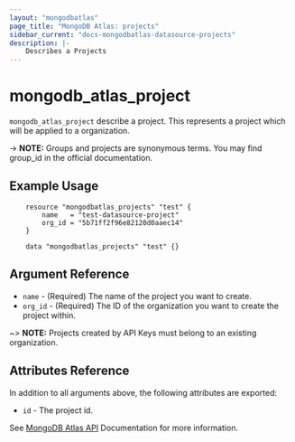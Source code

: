 ```yaml
---
layout: "mongodbatlas"
page_title: "MongoDB Atlas: projects"
sidebar_current: "docs-mongodbatlas-datasource-projects"
description: |-
    Describes a Projects
---
```


# mongodb_atlas_project

`mongodb_atlas_project` describe a project. This represents a project which will be applied to a organization.

-> **NOTE:** Groups and projects are synonymous terms. You may find group_id in the official documentation.

## Example Usage

```hcl
	resource "mongodbatlas_projects" "test" {
		name   = "test-datasource-project"
		org_id = "5b71ff2f96e82120d0aaec14"
	}

	data "mongodbatlas_projects" "test" {}
```

## Argument Reference

* `name` - (Required) The name of the project you want to create.
* `org_id` - (Required) The ID of the organization you want to create the project within.

~> **NOTE:** Projects created by API Keys must belong to an existing organization.

## Attributes Reference

In addition to all arguments above, the following attributes are exported:

* `id` - The project id.


See [MongoDB Atlas API](https://docs.atlas.mongodb.com/reference/api/projects/) Documentation for more information.